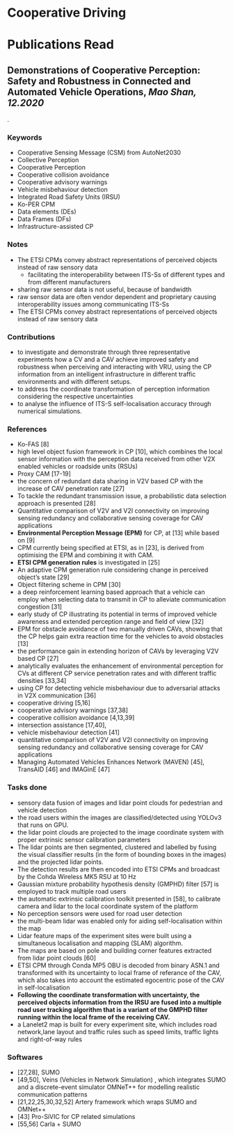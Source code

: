 # Cooperative Driving

# Publications Read
## Demonstrations of Cooperative Perception: Safety and Robustness in Connected and Automated Vehicle Operations, *Mao Shan, 12.2020*
.
### Keywords
- Cooperative Sensing Message (CSM) from AutoNet2030
- Collective Perception
- Cooperative Perception
- Cooperative collision avoidance
- Cooperative advisory warnings
- Vehicle misbehaviour detection
- Integrated Road Safety Units (IRSU)
- Ko-PER CPM
- Data elements (DEs)
- Data Frames (DFs)
- Infrastructure-assisted CP
### Notes
- The ETSI CPMs convey abstract representations of perceived objects instead of raw sensory data
  - facilitating the interoperability between ITS-Ss of different types and from different manufacturers
- sharing raw sensor data is not useful, because of bandwidth
- raw sensor data are often vendor dependent and proprietary causing interoperability issues among communicating ITS-Ss
- The ETSI CPMs convey abstract representations of perceived objects instead of raw sensory data
### Contributions
- to investigate and demonstrate through three representative experiments how a CV and a CAV achieve improved safety and robustness when perceiving and interacting with VRU, using the CP information from an intelligent infrastructure in different traffic environments and with different setups.
- to address the coordinate transformation of perception information considering
the respective uncertainties
- to analyse the influence of ITS-S self-localisation accuracy through numerical simulations.

### References
- Ko-FAS [8]
- high level object fusion framework in CP [10], which combines the local sensor information with the perception data received from other V2X enabled vehicles or roadside units (RSUs)
- Proxy CAM [17-19]
- the concern of redundant data sharing in V2V based CP with the increase
of CAV penetration rate [27]
- To tackle the redundant transmission issue, a probabilistic data selection approach is presented [28]
- Quantitative comparison of V2V and V2I connectivity on improving sensing redundancy and collaborative sensing coverage for CAV applications
-  **Environmental Perception Message (EPM)** for CP, at [13] while based on [9] 
- CPM currently being specified at ETSI, as in [23], is derived from optimising the EPM and combining it with CAM.
- **ETSI CPM generation rules** is investigated in [25]
- An adaptive CPM generation rule considering change in perceived object’s state [29]
- Object filtering scheme in CPM [30]
- a deep reinforcement learning based approach that a vehicle can employ when selecting data to transmit in CP to alleviate communication congestion [31]
- early study of CP illustrating its potential in terms of improved vehicle awareness and extended perception range and field of view [32]
- EPM for obstacle avoidance of two manually driven CAVs, showing that the CP helps gain extra reaction time for the vehicles to avoid obstacles [13]
- the performance gain in extending horizon of CAVs by leveraging V2V based CP [27]
- analytically evaluates the enhancement of environmental perception for CVs at different CP service penetration rates and with different traffic densities [33,34]
- using CP for detecting vehicle misbehaviour due to adversarial attacks in V2X communication [36]
- cooperative driving [5,16]
- cooperative advisory warnings [37,38]
- cooperative collision avoidance [4,13,39]
- intersection assistance [17,40],
- vehicle misbehaviour detection [41]
- quantitative comparison of V2V and V2I connectivity on improving sensing redundancy and collaborative sensing coverage for CAV applications
- Managing Automated Vehicles Enhances Network (MAVEN) [45], TransAID [46] and IMAGinE [47]


### Tasks done
- sensory data fusion of images and lidar point clouds for pedestrian and vehicle detection
- the road users within the images are classified/detected using YOLOv3 that runs on GPU.
- the lidar point clouds are projected to the image coordinate system with proper extrinsic sensor calibration parameters
- The lidar points are then segmented, clustered and labelled by fusing the visual classifier results (in the form of bounding boxes in the images) and the projected lidar points.
- The detection results are then encoded into ETSI CPMs and broadcast by the Cohda Wireless MK5 RSU at 10 Hz
- Gaussian mixture probability hypothesis density (GMPHD) filter [57] is employed to track multiple road users
- the automatic extrinsic calibration toolkit presented in [58], to calibrate camera and lidar to the local coordinate system of the platform
- No perception sensors were used for road user detection
- the multi-beam lidar was enabled only for aiding self-localisation within the map
- Lidar feature maps of the experiment sites were built using a simultaneous localisation and mapping (SLAM) algorithm. 
- The maps are based on pole and building corner features extracted from lidar point clouds [60]
- ETSI CPM through Conda MP5 OBU is decoded from binary ASN.1 and transformed with its uncertainty to local frame of referance of the CAV, which also takes into account the estimated egocentric pose of the CAV in self-localisation
- **Following the coordinate transformation with uncertainty, the perceived objects information from the IRSU are fused into a multiple road user tracking algorithm that is a variant of the GMPHD filter running within the local frame of the receiving CAV.**
- a Lanelet2 map is built for every experiment site, which includes road network,lane layout and traffic rules such as speed limits, traffic lights and right-of-way rules

### Softwares
- [27,28], SUMO 
- [49,50], Veins (Vehicles in Network Simulation) , which integrates SUMO and a discrete-event simulator OMNeT++ for modelling realistic communication patterns
- [21,22,25,30,32,52] Artery framework which wraps SUMO and OMNet++
- [43] Pro-SiVIC for CP related simulations
- [55,56] Carla + SUMO